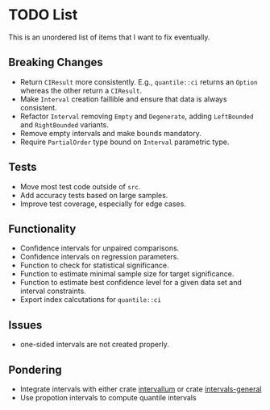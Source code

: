 # TODO List

This is an unordered list of items that I want to fix eventually.

## Breaking Changes

* Return `CIResult` more consistently. E.g., `quantile::ci` returns an `Option` whereas the other return a `CIResult`.
* Make `Interval` creation faillible and ensure that data is always consistent.
* Refactor `Interval` removing `Empty` and `Degenerate`, adding `LeftBounded` and `RightBounded` variants.
* Remove empty intervals and make bounds mandatory.
* Require `PartialOrder` type bound on `Interval` parametric type.

## Tests

* Move most test code outside of `src`.
* Add accuracy tests based on large samples.
* Improve test coverage, especially for edge cases.

## Functionality

* Confidence intervals for unpaired comparisons.
* Confidence intervals on regression parameters.
* Function to check for statistical significance.
* Function to estimate minimal sample size for target significance.
* Function to estimate best confidence level for a given data set and interval constraints.
* Export index calcutations for `quantile::ci`

## Issues

* one-sided intervals are not created properly.

## Pondering

* Integrate intervals with either crate [intervallum](https://crates.io/crates/intervallum) or crate [intervals-general](https://crates.io/crates/intervals-general)
* Use propotion intervals to compute quantile intervals
